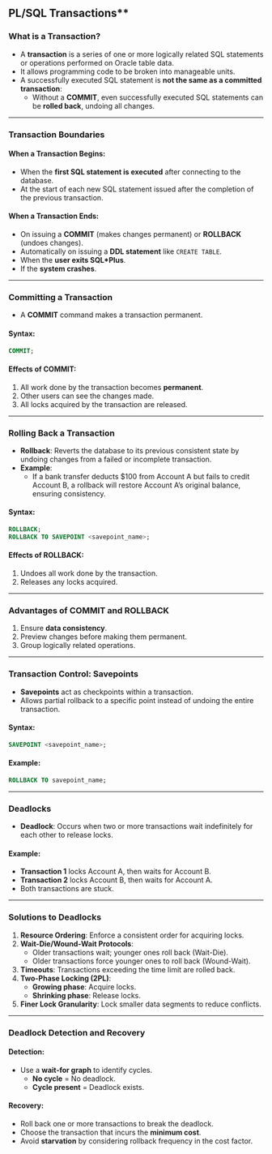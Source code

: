 ## PL/SQL Transactions**

### **What is a Transaction?**
- A **transaction** is a series of one or more logically related SQL statements or operations performed on Oracle table data.  
- It allows programming code to be broken into manageable units.  
- A successfully executed SQL statement is **not the same as a committed transaction**:  
  - Without a **COMMIT**, even successfully executed SQL statements can be **rolled back**, undoing all changes.

---

### **Transaction Boundaries**
#### **When a Transaction Begins:**
- When the **first SQL statement is executed** after connecting to the database.  
- At the start of each new SQL statement issued after the completion of the previous transaction.  

#### **When a Transaction Ends:**
- On issuing a **COMMIT** (makes changes permanent) or **ROLLBACK** (undoes changes).  
- Automatically on issuing a **DDL statement** like `CREATE TABLE`.  
- When the **user exits SQL*Plus**.  
- If the **system crashes**.

---

### **Committing a Transaction**
- A **COMMIT** command makes a transaction permanent.  
#### Syntax:  
```sql
COMMIT;
```
#### Effects of COMMIT:  
1. All work done by the transaction becomes **permanent**.  
2. Other users can see the changes made.  
3. All locks acquired by the transaction are released.  

---

### **Rolling Back a Transaction**
- **Rollback**: Reverts the database to its previous consistent state by undoing changes from a failed or incomplete transaction.  
- **Example**:  
  - If a bank transfer deducts $100 from Account A but fails to credit Account B, a rollback will restore Account A’s original balance, ensuring consistency.  

#### Syntax:  
```sql
ROLLBACK;  
ROLLBACK TO SAVEPOINT <savepoint_name>;
```
#### Effects of ROLLBACK:  
1. Undoes all work done by the transaction.  
2. Releases any locks acquired.  

---

### **Advantages of COMMIT and ROLLBACK**
1. Ensure **data consistency**.  
2. Preview changes before making them permanent.  
3. Group logically related operations.  

---

### **Transaction Control: Savepoints**
- **Savepoints** act as checkpoints within a transaction.  
- Allows partial rollback to a specific point instead of undoing the entire transaction.  

#### Syntax:  
```sql
SAVEPOINT <savepoint_name>;
```

#### Example:  
```sql
ROLLBACK TO savepoint_name;
```

---

### **Deadlocks**
- **Deadlock**: Occurs when two or more transactions wait indefinitely for each other to release locks.  

#### Example:  
- **Transaction 1** locks Account A, then waits for Account B.  
- **Transaction 2** locks Account B, then waits for Account A.  
- Both transactions are stuck.  

---

### **Solutions to Deadlocks**
1. **Resource Ordering**: Enforce a consistent order for acquiring locks.  
2. **Wait-Die/Wound-Wait Protocols**:  
   - Older transactions wait; younger ones roll back (Wait-Die).  
   - Older transactions force younger ones to roll back (Wound-Wait).  
3. **Timeouts**: Transactions exceeding the time limit are rolled back.  
4. **Two-Phase Locking (2PL)**:  
   - **Growing phase**: Acquire locks.  
   - **Shrinking phase**: Release locks.  
5. **Finer Lock Granularity**: Lock smaller data segments to reduce conflicts.  

---

### **Deadlock Detection and Recovery**
#### **Detection**:  
- Use a **wait-for graph** to identify cycles.  
  - **No cycle** = No deadlock.  
  - **Cycle present** = Deadlock exists.  

#### **Recovery**:  
- Roll back one or more transactions to break the deadlock.  
- Choose the transaction that incurs the **minimum cost**.  
- Avoid **starvation** by considering rollback frequency in the cost factor.  
